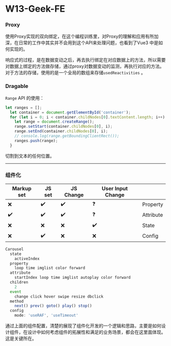 # W13-Geek-FE

### Proxy

使用Proxy实现的双向绑定，在这个编程训练里，对Proxy的理解和应用有所加深，在日常的工作中其实并不会用到这个API来处理问题，也看到了Vue3 中是如何实现的。

响应式的过程，是在数据变动之后，再去执行绑定在对应数据上的方法，所以需要对数据上绑定的方法做存储，通过proxy对数据变动的监测，再执行对应的方法。对于方法的存储，使用的是一个全局的数组来存储`usedReactivities` 。



### Dragable

`Range` API 的使用：

```js
let ranges = [];
  let container = document.getElementById('container');
  for (let i = 0; i < container.childNodes[0].textContent.length; i++) {
    let range = document.createRange();
    range.setStart(container.childNodes[0], i);
    range.setEnd(container.childNodes[0], i);
    // console.log(range.getBoundingClientRect());
    ranges.push(range);
  }
```

切割到文本的任何位置。

---



### 组件化

| Markup set | JS set | JS Change | User Input Change |           |
| ---------- | ------ | --------- | ----------------- | --------- |
| ❌          | ✔️      | ✔️         | ❓                 | Property  |
| ✔️          | ✔️      | ✔️         | ❓                 | Attribute |
| ❌          | ❌      | ❌         | ✔️                 | State     |
| ❌          | ✔️      | ❌         | ❌                 | Config    |



```js
Carousel
  state
    activeIndex
  property
    loop time imglist color forward
  attribute
    startIndex loop time imglist autoplay color forward
  children
    2
  event
    change click hover swipe resize dbclick
  method
    next() prev() goto() play() stop()
  config
    mode: 'useRAF', 'useTimeout'

```

通过上面的组件配置，清楚的展现了组件化开发的一个逻辑和思路，主要是如何设计组件，在设计中如何考虑组件的拓展性和满足的业务场景，都会在这里面体现。这是关键所在。